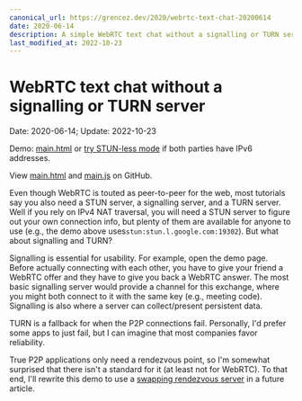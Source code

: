 ```yaml
---
canonical_url: https://grencez.dev/2020/webrtc-text-chat-20200614
date: 2020-06-14
description: A simple WebRTC text chat without a signalling or TURN server.
last_modified_at: 2022-10-23
---
```


# WebRTC text chat without a signalling or TURN server

Date: 2020-06-14; Update: 2022-10-23

Demo: [main.html](main.html) or [try STUN-less mode](main.html?stun_url=) if both parties have IPv6 addresses.

View [main.html](https://github.com/grencez/grencez.dev/blob/trunk/2020/webrtc-text-chat-20200614/main.html) and [main.js](https://github.com/grencez/grencez.dev/blob/trunk/2020/webrtc-text-chat-20200614/main.js) on GitHub.

Even though WebRTC is touted as peer-to-peer for the web, most tutorials say you also need a STUN server, a signalling server, and a TURN server.
Well if you rely on IPv4 NAT traversal, you will need a STUN server to figure out your own connection info, but plenty of them are available for anyone to use (e.g., the demo above uses`stun:stun.l.google.com:19302`).
But what about signalling and TURN?

Signalling is essential for usability.
For example, open the demo page.
Before actually connecting with each other, you have to give your friend a WebRTC offer and they have to give you back a WebRTC answer.
The most basic signalling server would provide a channel for this exchange, where you might both connect to it with the same key (e.g., meeting code).
Signalling is also where a server can collect/present persistent data.

TURN is a fallback for when the P2P connections fail.
Personally, I'd prefer some apps to just fail, but I can imagine that most companies favor reliability.

True P2P applications only need a rendezvous point, so I'm somewhat surprised that there isn't a standard for it (at least not for WebRTC).
To that end, I'll rewrite this demo to use a [swapping rendezvous server](https://github.com/rendezqueue/rendezqueue) in a future article.
